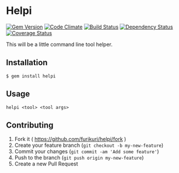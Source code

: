 # Helpi

[![Gem Version](https://badge.fury.io/rb/helpi.svg)](http://badge.fury.io/rb/helpi)
[![Code Climate](https://codeclimate.com/github/FuriKuri/helpi.png)](https://codeclimate.com/github/FuriKuri/helpi)
[![Build Status](https://travis-ci.org/FuriKuri/helpi.svg?branch=master)](https://travis-ci.org/FuriKuri/helpi)
[![Dependency Status](https://gemnasium.com/FuriKuri/helpi.svg)](https://gemnasium.com/FuriKuri/helpi)
[![Coverage Status](https://img.shields.io/coveralls/FuriKuri/helpi.svg)](https://coveralls.io/r/FuriKuri/helpi)

This will be a little command line tool helper.

## Installation

    $ gem install helpi

## Usage

```
helpi <tool> <tool args>
```

## Contributing

1. Fork it ( https://github.com/furikuri/helpi/fork )
2. Create your feature branch (`git checkout -b my-new-feature`)
3. Commit your changes (`git commit -am 'Add some feature'`)
4. Push to the branch (`git push origin my-new-feature`)
5. Create a new Pull Request
